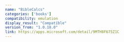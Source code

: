 ```yaml
---
name: "BibleCalcs"
categories: ['books']
compatibility: emulation
display_result: "Compatible"
version_from: "1.0.18.0"
link: https://apps.microsoft.com/detail/9MTH8F675Z1C
---
```

